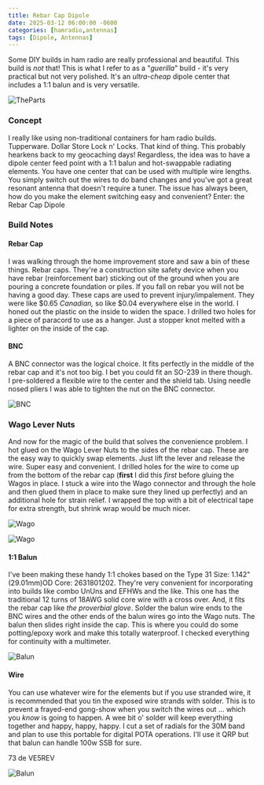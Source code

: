 ```yaml
---
title: Rebar Cap Dipole
date: 2025-03-12 06:00:00 -0600
categories: [hamradio,antennas]
tags: [Dipole, Antennas]
---
```


Some DIY builds in ham radio are really professional and beautiful. This build is *not* that! This is what I refer to as a "*guerilla*" build - it's very practical but not very polished. It's an *ultra-cheap* dipole center that includes a 1:1 balun and is very versatile.

![TheParts](./assets/Rebar/Rebar01.webp)

### Concept
I really like using non-traditional containers for ham radio builds. Tupperware. Dollar Store Lock n' Locks. That kind of thing. This probably hearkens back to my geocaching days! Regardless, the idea was to have a dipole center feed point with a 1:1 balun and hot-swappable radiating elements. You have one center that can be used with multiple wire lengths. You simply switch out the wires to do band changes and you've got a great resonant antenna that doesn't require a tuner. The issue has always been, how do you make the element switching easy and convenient? Enter: the Rebar Cap Dipole

### Build Notes

#### Rebar Cap

I was walking through the home improvement store and saw a bin of these things. Rebar caps. They're a construction site safety device when you have rebar (reinforcement bar) sticking out of the ground when you are pouring a concrete foundation or piles. If you fall on rebar you will not be having a good day. These caps are used to prevent injury/impalement. They were like $0.65 *Canadian,* so like $0.04 everywhere else in the world. I honed out the plastic on the inside to widen the space. I drilled two holes for a piece of paracord to use as a hanger. Just a stopper knot melted with a lighter on the inside of the cap.

#### BNC

A BNC connector was the logical choice. It fits perfectly in the middle of the rebar cap and it's not too big. I bet you could fit an SO-239 in there though. I pre-soldered a flexible wire to the center and the shield tab. Using needle nosed pliers I was able to tighten the nut on the BNC connector. 

![BNC](./assets/Rebar/Rebar02.webp)

### Wago Lever Nuts

And now for the magic of the build that solves the convenience problem. I hot glued on the Wago Lever Nuts to the sides of the rebar cap. These are the easy way to quickly swap elements. Just lift the lever and release the wire. Super easy and convenient. I drilled holes for the wire to come up from the bottom of the rebar cap (**first** I did this *first* before gluing the Wagos in place. I stuck a wire into the Wago connector and through the hole and then glued them in place to make sure they lined up perfectly) and an additional hole for strain relief. I wrapped the top with a bit of electrical tape for extra strength, but shrink wrap would be much nicer.

![Wago](./assets/Rebar/Rebar03.webp)

![Wago](./assets/Rebar/Rebar05.webp)

#### 1:1 Balun

I've been making these handy 1:1 chokes based on the Type 31 Size: 1.142" (29.01mm)OD Core: 2631801202. They're very convenient for incorporating into builds like combo UnUns and EFHWs and the like. This one has the traditional 12 turns of 18AWG solid core wire with a cross over. And, it fits the rebar cap like *the proverbial glove*. Solder the balun wire ends to the BNC wires and the other ends of the balun wires go into the Wago nuts. The balun then slides right inside the cap. This is where you could do some potting/epoxy work and make this totally waterproof. I checked everything for continuity with a multimeter.

![Balun](./assets/Rebar/Rebar04.webp)

#### Wire

You can use whatever wire for the elements but if you use stranded wire, it is recommended that you tin the exposed wire strands with solder. This is to prevent a frayed-end gong-show when you switch the wires out ... which you *know* is going to happen. A wee bit o' solder will keep everything together and happy, happy, happy. I cut a set of radials for the 30M band and plan to use this portable for digital POTA operations. I'll use it QRP but that balun can handle 100w SSB for sure. 

73 de VE5REV

![Balun](./assets/Rebar/Rebar06.webp)
